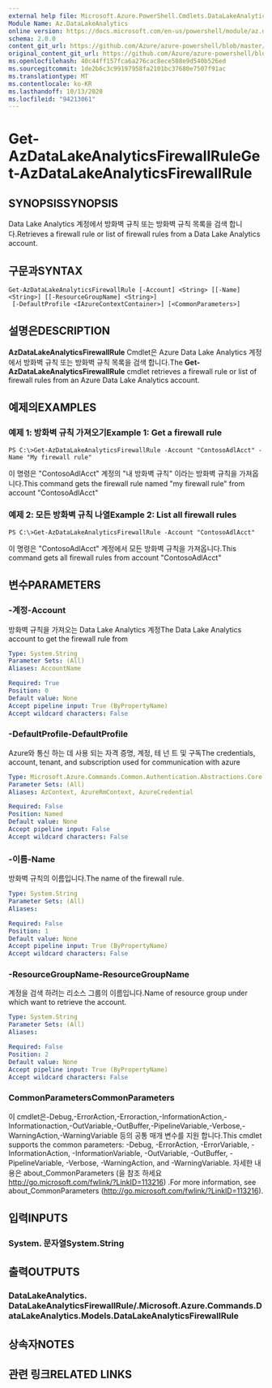 ```yaml
---
external help file: Microsoft.Azure.PowerShell.Cmdlets.DataLakeAnalytics.dll-Help.xml
Module Name: Az.DataLakeAnalytics
online version: https://docs.microsoft.com/en-us/powershell/module/az.datalakeanalytics/get-azdatalakeanalyticsfirewallrule
schema: 2.0.0
content_git_url: https://github.com/Azure/azure-powershell/blob/master/src/DataLakeAnalytics/DataLakeAnalytics/help/Get-AzDataLakeAnalyticsFirewallRule.md
original_content_git_url: https://github.com/Azure/azure-powershell/blob/master/src/DataLakeAnalytics/DataLakeAnalytics/help/Get-AzDataLakeAnalyticsFirewallRule.md
ms.openlocfilehash: 40c44ff157fca6a276cac8ece508e9d540b526ed
ms.sourcegitcommit: 1de2b6c3c99197958fa2101bc37680e7507f91ac
ms.translationtype: MT
ms.contentlocale: ko-KR
ms.lasthandoff: 10/13/2020
ms.locfileid: "94213061"
---
```

# <span data-ttu-id="8a2d4-101">Get-AzDataLakeAnalyticsFirewallRule</span><span class="sxs-lookup"><span data-stu-id="8a2d4-101">Get-AzDataLakeAnalyticsFirewallRule</span></span>

## <span data-ttu-id="8a2d4-102">SYNOPSIS</span><span class="sxs-lookup"><span data-stu-id="8a2d4-102">SYNOPSIS</span></span>
<span data-ttu-id="8a2d4-103">Data Lake Analytics 계정에서 방화벽 규칙 또는 방화벽 규칙 목록을 검색 합니다.</span><span class="sxs-lookup"><span data-stu-id="8a2d4-103">Retrieves a firewall rule or list of firewall rules from a Data Lake Analytics account.</span></span>

## <span data-ttu-id="8a2d4-104">구문과</span><span class="sxs-lookup"><span data-stu-id="8a2d4-104">SYNTAX</span></span>

```
Get-AzDataLakeAnalyticsFirewallRule [-Account] <String> [[-Name] <String>] [[-ResourceGroupName] <String>]
 [-DefaultProfile <IAzureContextContainer>] [<CommonParameters>]
```

## <span data-ttu-id="8a2d4-105">설명은</span><span class="sxs-lookup"><span data-stu-id="8a2d4-105">DESCRIPTION</span></span>
<span data-ttu-id="8a2d4-106">**AzDataLakeAnalyticsFirewallRule** Cmdlet은 Azure Data Lake Analytics 계정에서 방화벽 규칙 또는 방화벽 규칙 목록을 검색 합니다.</span><span class="sxs-lookup"><span data-stu-id="8a2d4-106">The **Get-AzDataLakeAnalyticsFirewallRule** cmdlet retrieves a firewall rule or list of firewall rules from an Azure Data Lake Analytics account.</span></span>

## <span data-ttu-id="8a2d4-107">예제의</span><span class="sxs-lookup"><span data-stu-id="8a2d4-107">EXAMPLES</span></span>

### <span data-ttu-id="8a2d4-108">예제 1: 방화벽 규칙 가져오기</span><span class="sxs-lookup"><span data-stu-id="8a2d4-108">Example 1: Get a firewall rule</span></span>
```
PS C:\>Get-AzDataLakeAnalyticsFirewallRule -Account "ContosoAdlAcct" -Name "My firewall rule"
```

<span data-ttu-id="8a2d4-109">이 명령은 "ContosoAdlAcct" 계정의 "내 방화벽 규칙" 이라는 방화벽 규칙을 가져옵니다.</span><span class="sxs-lookup"><span data-stu-id="8a2d4-109">This command gets the firewall rule named "my firewall rule" from account "ContosoAdlAcct"</span></span>

### <span data-ttu-id="8a2d4-110">예제 2: 모든 방화벽 규칙 나열</span><span class="sxs-lookup"><span data-stu-id="8a2d4-110">Example 2: List all firewall rules</span></span>
```
PS C:\>Get-AzDataLakeAnalyticsFirewallRule -Account "ContosoAdlAcct"
```

<span data-ttu-id="8a2d4-111">이 명령은 "ContosoAdlAcct" 계정에서 모든 방화벽 규칙을 가져옵니다.</span><span class="sxs-lookup"><span data-stu-id="8a2d4-111">This command gets all firewall rules from account "ContosoAdlAcct"</span></span>

## <span data-ttu-id="8a2d4-112">변수</span><span class="sxs-lookup"><span data-stu-id="8a2d4-112">PARAMETERS</span></span>

### <span data-ttu-id="8a2d4-113">-계정</span><span class="sxs-lookup"><span data-stu-id="8a2d4-113">-Account</span></span>
<span data-ttu-id="8a2d4-114">방화벽 규칙을 가져오는 Data Lake Analytics 계정</span><span class="sxs-lookup"><span data-stu-id="8a2d4-114">The Data Lake Analytics account to get the firewall rule from</span></span>

```yaml
Type: System.String
Parameter Sets: (All)
Aliases: AccountName

Required: True
Position: 0
Default value: None
Accept pipeline input: True (ByPropertyName)
Accept wildcard characters: False
```

### <span data-ttu-id="8a2d4-115">-DefaultProfile</span><span class="sxs-lookup"><span data-stu-id="8a2d4-115">-DefaultProfile</span></span>
<span data-ttu-id="8a2d4-116">Azure와 통신 하는 데 사용 되는 자격 증명, 계정, 테 넌 트 및 구독</span><span class="sxs-lookup"><span data-stu-id="8a2d4-116">The credentials, account, tenant, and subscription used for communication with azure</span></span>

```yaml
Type: Microsoft.Azure.Commands.Common.Authentication.Abstractions.Core.IAzureContextContainer
Parameter Sets: (All)
Aliases: AzContext, AzureRmContext, AzureCredential

Required: False
Position: Named
Default value: None
Accept pipeline input: False
Accept wildcard characters: False
```

### <span data-ttu-id="8a2d4-117">-이름</span><span class="sxs-lookup"><span data-stu-id="8a2d4-117">-Name</span></span>
<span data-ttu-id="8a2d4-118">방화벽 규칙의 이름입니다.</span><span class="sxs-lookup"><span data-stu-id="8a2d4-118">The name of the firewall rule.</span></span>

```yaml
Type: System.String
Parameter Sets: (All)
Aliases:

Required: False
Position: 1
Default value: None
Accept pipeline input: True (ByPropertyName)
Accept wildcard characters: False
```

### <span data-ttu-id="8a2d4-119">-ResourceGroupName</span><span class="sxs-lookup"><span data-stu-id="8a2d4-119">-ResourceGroupName</span></span>
<span data-ttu-id="8a2d4-120">계정을 검색 하려는 리소스 그룹의 이름입니다.</span><span class="sxs-lookup"><span data-stu-id="8a2d4-120">Name of resource group under which want to retrieve the account.</span></span>

```yaml
Type: System.String
Parameter Sets: (All)
Aliases:

Required: False
Position: 2
Default value: None
Accept pipeline input: True (ByPropertyName)
Accept wildcard characters: False
```

### <span data-ttu-id="8a2d4-121">CommonParameters</span><span class="sxs-lookup"><span data-stu-id="8a2d4-121">CommonParameters</span></span>
<span data-ttu-id="8a2d4-122">이 cmdlet은-Debug,-ErrorAction,-Erroraction,-InformationAction,-Informationaction,-OutVariable,-OutBuffer,-PipelineVariable,-Verbose,-WarningAction,-WarningVariable 등의 공통 매개 변수를 지원 합니다.</span><span class="sxs-lookup"><span data-stu-id="8a2d4-122">This cmdlet supports the common parameters: -Debug, -ErrorAction, -ErrorVariable, -InformationAction, -InformationVariable, -OutVariable, -OutBuffer, -PipelineVariable, -Verbose, -WarningAction, and -WarningVariable.</span></span> <span data-ttu-id="8a2d4-123">자세한 내용은 about_CommonParameters (을 참조 하세요 http://go.microsoft.com/fwlink/?LinkID=113216) .</span><span class="sxs-lookup"><span data-stu-id="8a2d4-123">For more information, see about_CommonParameters (http://go.microsoft.com/fwlink/?LinkID=113216).</span></span>

## <span data-ttu-id="8a2d4-124">입력</span><span class="sxs-lookup"><span data-stu-id="8a2d4-124">INPUTS</span></span>

### <span data-ttu-id="8a2d4-125">System. 문자열</span><span class="sxs-lookup"><span data-stu-id="8a2d4-125">System.String</span></span>

## <span data-ttu-id="8a2d4-126">출력</span><span class="sxs-lookup"><span data-stu-id="8a2d4-126">OUTPUTS</span></span>

### <span data-ttu-id="8a2d4-127">DataLakeAnalytics. DataLakeAnalyticsFirewallRule/.</span><span class="sxs-lookup"><span data-stu-id="8a2d4-127">Microsoft.Azure.Commands.DataLakeAnalytics.Models.DataLakeAnalyticsFirewallRule</span></span>

## <span data-ttu-id="8a2d4-128">상속자</span><span class="sxs-lookup"><span data-stu-id="8a2d4-128">NOTES</span></span>

## <span data-ttu-id="8a2d4-129">관련 링크</span><span class="sxs-lookup"><span data-stu-id="8a2d4-129">RELATED LINKS</span></span>
